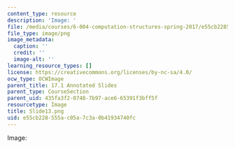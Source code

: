 ```yaml
---
content_type: resource
description: 'Image: '
file: /media/courses/6-004-computation-structures-spring-2017/e55cb228555ac05a7c3a0b41934740fc_Slide13.png
file_type: image/png
image_metadata:
  caption: ''
  credit: ''
  image-alt: ''
learning_resource_types: []
license: https://creativecommons.org/licenses/by-nc-sa/4.0/
ocw_type: OCWImage
parent_title: 17.1 Annotated Slides
parent_type: CourseSection
parent_uid: 435fa3f2-0748-7b97-ace6-65391f3bff5f
resourcetype: Image
title: Slide13.png
uid: e55cb228-555a-c05a-7c3a-0b41934740fc
---
```

Image: 